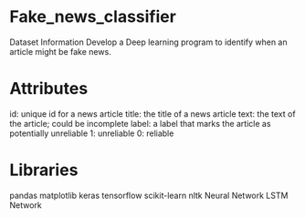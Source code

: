 # Fake_news_classifier

Dataset Information
Develop a Deep learning program to identify when an article might be fake news.

# Attributes
id: unique id for a news article
title: the title of a news article
text: the text of the article; could be incomplete
label: a label that marks the article as potentially unreliable
1: unreliable
0: reliable


# Libraries
pandas
matplotlib
keras
tensorflow
scikit-learn
nltk
Neural Network
LSTM Network
